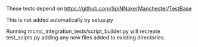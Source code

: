 These tests depend on https://github.com/SpiNNakerManchester/TestBase

This is not added automatically by setup.py

Running mcmc_integration_tests/script_builder.py will recreate test_scipts.py adding any new files added to existing directories.
